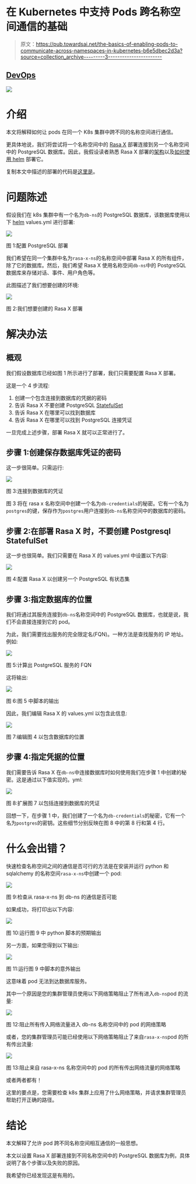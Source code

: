 # 在 Kubernetes 中支持 Pods 跨名称空间通信的基础

> 原文：<https://pub.towardsai.net/the-basics-of-enabling-pods-to-communicate-across-namespaces-in-kubernetes-b6e5dbec2d3a?source=collection_archive---------3----------------------->

## [DevOps](https://towardsai.net/p/category/devops)

![](img/c2d39a4e62359540d28154c01c2207c9.png)

# 介绍

本文将解释如何让 pods 在同一个 K8s 集群中跨不同的名称空间进行通信。

更具体地说，我们将尝试将一个名称空间中的 [Rasa X](https://rasa.com/docs/rasa-x/) 部署连接到另一个名称空间中的 PostgreSQL 数据库。因此，我假设读者熟悉 Rasa X 部署的[架构](https://rasa.com/docs/rasa-x/api/architecture)以及[如何使用 helm](https://rasa.com/docs/rasa-x/installation-and-setup/install/helm-chart/) 部署它。

复制本文中描述的部署的代码是[这里是](https://github.com/hsm207/k8s-cross-ns)。

# 问题陈述

假设我们在 k8s 集群中有一个名为`db-ns`的 PostgreSQL 数据库，该数据库使用以下 [helm](https://github.com/bitnami/charts/tree/master/bitnami/postgresql) values.yml 进行部署:

![](img/aa9e5fc934c4ebf7e8e87175ffb5fdfe.png)

图 1:配置 PostgreSQL 部署

我们希望在同一个集群中名为`rasa-x-ns`的名称空间中部署 Rasa X 的所有组件，除了它的数据库。然后，我们希望 Rasa X 使用名称空间`db-ns`中的 PostgreSQL 数据库来存储对话、事件、用户角色等。

此图描述了我们想要创建的环境:

![](img/59bc5fd77e9a9ba2f8d28b0402760c12.png)

图 2:我们想要创建的 Rasa X 部署

# 解决办法

## 概观

我们假设数据库已经如图 1 所示进行了部署，我们只需要配置 Rasa X 部署。

这是一个 4 步流程:

1.  创建一个包含连接到数据库的凭据的密码
2.  告诉 Rasa X 不要创建 PostgreSQL [StatefulSet](https://kubernetes.io/docs/concepts/workloads/controllers/statefulset/)
3.  告诉 Rasa X 在哪里可以找到数据库
4.  告诉 Rasa X 在哪里可以找到 PostgreSQL 连接凭证

一旦完成上述步骤，部署 Rasa X 就可以正常进行了。

## 步骤 1:创建保存数据库凭证的密码

这一步很简单。只需运行:

![](img/6054199127228ace1ed9e2316b15913f.png)

图 3:连接到数据库的凭证

图 3 将在 rasa x 名称空间中创建一个名为`db-credentials`的秘密。它有一个名为`postgres`的键，保存作为`postgres`用户连接到`db-ns`名称空间中的数据库的密码。

## 步骤 2:在部署 Rasa X 时，不要创建 Postgresql StatefulSet

这一步也很简单。我们只需要在 Rasa X 的 values.yml 中设置以下内容:

![](img/3f4943d8d2a47fd249a379ed1384fc79.png)

图 4:配置 Rasa X 以创建另一个 PostgreSQL 有状态集

## 步骤 3:指定数据库的位置

我们将通过其服务连接到`db-ns`名称空间中的 PostgreSQL 数据库，也就是说，我们不会直接连接到它的 pod。

为此，我们需要找出服务的完全限定名(FQN)。一种方法是查找服务的 IP 地址。例如:

![](img/46f6325eb587d21b67e7c4c385d70cb0.png)

图 5:计算出 PostgreSQL 服务的 FQN

这将输出:

![](img/28f4617765fe0f03cef98038e67a7915.png)

图 6:图 5 中脚本的输出

因此，我们编辑 Rasa X 的 values.yml 以包含此信息:

![](img/137ed72aec287d69f41736561582f4d4.png)

图 7:编辑图 4 以包含数据库的位置

## 步骤 4:指定凭据的位置

我们需要告诉 Rasa X 在`db-ns`中连接数据库时如何使用我们在步骤 1 中创建的秘密。这是通过以下值实现的。yml:

![](img/06e67d7a5cff7ad882bbd1e0c9b1ad0b.png)

图 8:扩展图 7 以包括连接到数据库的凭证

回想一下，在步骤 1 中，我们创建了一个名为`db-credentials`的秘密，它有一个名为`postgres`的密钥。这些细节分别反映在图 8 中的第 8 行和第 4 行。

# 什么会出错？

快速检查名称空间之间的通信是否可行的方法是在安装并运行 python 和 sqlalchemy 的名称空间`rasa-x-ns`中创建一个 pod:

![](img/3f0a5964b5962cf5b4bda9a981cf220b.png)

图 9:检查从 rasa-x-ns 到 db-ns 的通信是否可能

如果成功，将打印出以下内容:

![](img/cd043faafa33287770a50ce557d2dc3d.png)

图 10:运行图 9 中 python 脚本的预期输出

另一方面，如果您得到以下输出:

![](img/a1553f08f3fcd322f5f1a211e4322a34.png)

图 11:运行图 9 中脚本的意外输出

这意味着 pod 无法到达数据库服务。

其中一个原因是您的集群管理员使用以下网络策略阻止了所有进入`db-ns`pod 的流量:

![](img/2465b00e64a2b02640fe693e158d3e27.png)

图 12:阻止所有传入网络流量进入 db-ns 名称空间中的 pod 的网络策略

或者，您的集群管理员可能已经使用以下网络策略阻止了来自`rasa-x-ns`pod 的所有传出流量:

![](img/e7b19e4addfca6c0a6782190709686ef.png)

图 13:阻止来自 rasa-x-ns 名称空间中的 pod 的所有传出网络流量的网络策略

或者两者都有！

这里的要点是，您需要检查 k8s 集群上应用了什么网络策略，并请求集群管理员帮助打开正确的路径。

# 结论

本文解释了允许 pod 跨不同名称空间相互通信的一般思想。

本文以设置 Rasa X 部署连接到不同名称空间中的 PostgreSQL 数据库为例，具体说明了各个步骤以及失败的原因。

我希望你已经发现这是有用的。